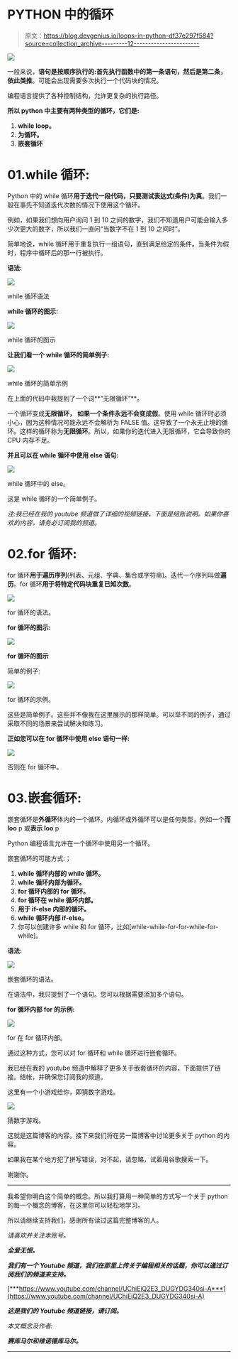 # PYTHON 中的循环

> 原文：<https://blog.devgenius.io/loops-in-python-df37e297f584?source=collection_archive---------12----------------------->

![](img/a75913f77a2c30e9fdaaec1d4760d92e.png)

一般来说，**语句是按顺序执行的:首先执行函数中的第一条语句，然后是第二条，依此类推**。可能会出现需要多次执行一个代码块的情况。

编程语言提供了各种控制结构，允许更复杂的执行路径。

**所以 python 中主要有两种类型的循环，它们是:**

1.  **while loop。**
2.  **为循环。**
3.  **嵌套循环**

# 01.while 循环:

Python 中的 while 循环**用于迭代一段代码，只要测试表达式(条件)为真**。我们一般在事先不知道迭代次数的情况下使用这个循环。

例如，如果我们想向用户询问 1 到 10 之间的数字，我们不知道用户可能会输入多少次更大的数字，所以我们一直问“当数字不在 1 到 10 之间时”。

简单地说，while 循环用于重复执行一组语句，直到满足给定的条件。当条件为假时，程序中循环后的那一行被执行。

**语法:**

![](img/b717909175ce2858021f631ae15dccbd.png)

while 循环语法

**while 循环的图示:**

![](img/276e40b2e47b120668a2ec8e179eb17d.png)

while 循环的图示

**让我们看一个 while 循环的简单例子:**

![](img/191fd6d972a8def5c9a463b17c301a34.png)

while 循环的简单示例

在上面的代码中我提到了一个词**“无限循环”**。

一个循环变成**无限循环，** **如果一个条件永远不会变成假**。使用 while 循环时必须小心，因为这种情况可能永远不会解析为 FALSE 值。这导致了一个永无止境的循环。这样的循环称为**无限循环**。所以，如果你的迭代进入无限循环，它会导致你的 CPU 内存不足。

**并且可以在 while 循环中使用 else 语句:**

![](img/04671899d10377d128ae20bf9268cd77.png)

while 循环中的 else。

这是 while 循环的一个简单例子。

*注:我已经在我的 youtube 频道做了详细的视频链接，下面是结账说明。如果你喜欢的内容，请务必订阅我的频道。*

# 02.for 循环:

for 循环**用于遍历序列**(列表、元组、字典、集合或字符串)。迭代一个序列叫做**遍历**。for 循环**用于将特定代码块重复已知次数**。

![](img/0e86a1d9cc83c940d8fd9832f7bbe582.png)

for 循环的语法。

**for 循环的图示:**

![](img/10f15e3857b39029a1541ed305b7ba46.png)

**for 循环的图示**

简单的例子:

![](img/bf20ec966e3787992e955e814eede0e6.png)

for 循环的示例。

这些是简单例子。这些并不像我在这里展示的那样简单。可以举不同的例子，通过采取不同的场景来尝试解决和练习。

**正如您可以在 for 循环中使用 else 语句一样:**

![](img/dc6028dd91d453a983efcc08c87300dc.png)

否则在 for 循环中。

# 03.嵌套循环:

嵌套循环是**外循环**体内的一个循环。内循环或外循环可以是任何类型，例如一个**而 loo** p 或**表示 loo** p

Python 编程语言允许在一个循环中使用另一个循环。

嵌套循环的可能方式:；

1.  **while 循环内部的 while 循环。**
2.  **while 循环内部为循环。**
3.  **for 循环内部的 for 循环。**
4.  **for 循环在 while 循环内部。**
5.  **用于 if-else 内部的循环。**
6.  **while 循环内部 if-else。**
7.  你可以创建许多 while 和 for 循环，比如[while-while-for-for-while-for-while]。

**语法:**

![](img/8d777c7323c3d8b238c733b48d5d8a06.png)

嵌套循环的语法。

在语法中，我只提到了一个语句。您可以根据需要添加多个语句。

**for 循环内部 for 的示例:**

![](img/3edb33c41422c110f1d7d61a7e4b3005.png)

for 在 for 循环内部。

通过这种方式，您可以对 for 循环和 while 循环进行嵌套循环。

我已经在我的 youtube 频道中解释了更多关于嵌套循环的内容，下面提供了链接。结帐，并确保您订阅我的频道。

这里有一个小游戏给你，即猜数字游戏。

![](img/72d1af926984739b6098c224e03c61e9.png)

猜数字游戏。

这就是这篇博客的内容。接下来我们将在另一篇博客中讨论更多关于 python 的内容。

如果我在某个地方犯了拼写错误，对不起，请忽略，试着用谷歌搜索一下。

谢谢你。

*******************************************************************

我希望你明白这个简单的概念。所以我打算用一种简单的方式写一个关于 python 的每一个概念的博客，在这里你可以轻松地学习。

所以请继续支持我们，感谢所有读过这篇完整博客的人。

*请喜欢并关注本账号。*

***全爱无恨。***

***我们有一个 Youtube 频道，我们在那里上传关于编程相关的话题，你可以通过订阅我们的频道来支持。***

[***https://www.youtube.com/channel/UChiEiQ2E3_DUGYDG340si-A***](https://www.youtube.com/channel/UChiEiQ2E3_DUGYDG340si-A)

***这是我们的 Youtube 频道链接，请订阅。***

*本文概念及作者:*

***赛库马尔和维诺德库马尔。***

*******************************************************************